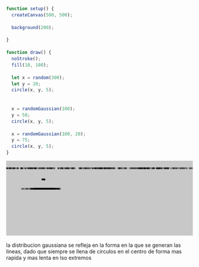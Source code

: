 ```javascript
function setup() {
  createCanvas(500, 500);

  background(200);

}

function draw() {
  noStroke();
  fill(10, 100);

  let x = random(300);
  let y = 20;
  circle(x, y, 5);

 
  x = randomGaussian(100);
  y = 50;
  circle(x, y, 5);

  x = randomGaussian(100, 20);
  y = 75;
  circle(x, y, 5);
}
```
![](https://github.com/jfUPB/simulacion-M4U-l/blob/main/src/assets/Uni1Act5.png)

la distribucion gaussiana se refleja en la forma en la que se generan las lineas, dado que siempre se llena de circulos en el centro de forma mas rapida y mas lenta en lso extremos 
